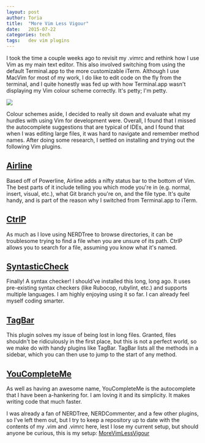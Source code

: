 ```yaml
---
layout:	post
author:	Toria
title:	"More Vim Less Vigour"
date:	2015-07-22
categories:	tech
tags:	dev vim plugins
---
```


I took the time a couple weeks ago to revisit my .vimrc and rethink how I use Vim as my main text editor. This also involved switching from using the default Terminal.app to the more customizable iTerm. Although I use MacVim for most of my work, I do like to edit code on the fly from the terminal, and I quite honestly was fed up with how Terminal.app wasn't displaying my Vim colour scheme correctly. It's petty; I'm petty.

[<img class="content-img" src="https://s3-us-west-2.amazonaws.com/img.toriatalks/vim.png">](https://s3-us-west-2.amazonaws.com/img.toriatalks/vim.png)

Colour schemes aside, I decided to really sit down and evaluate what my hurdles with using Vim for development were. Overall, I found that I missed the autocomplete suggestions that are typical of IDEs, and I found that when I was editing large files, it was hard to navigate and remember method names. After doing some research, I settled on installing and trying out the following Vim plugins.

[Airline][airline]
-------

Based off of Powerline, Airline adds a nifty status bar to the bottom of Vim. The best parts of it include telling you which mode you're in (e.g. normal, insert, visual, etc.), what Git branch you're on, and the file type. It's quite handy, and is part of the reason why I switched from Terminal.app to iTerm.

[CtrlP][ctrlp]
-----

As much as I love using NERDTree to browse directories, it can be troublesome trying to find a file when you are unsure of its path. CtrlP allows you to search for a file, assuming you know what it's named.

[SyntasticCheck][syntastic]
--------------

Finally! A syntax checker! I should've installed this long, long ago. It uses pre-existing syntax checkers (like Rubocop, rubylint, etc.) and supports multiple languages. I am highly enjoying using it so far. I can already feel myself coding smarter.

[TagBar][tagbar]
------

This plugin solves my issue of being lost in long files. Granted, files shouldn't be ridiculously in the first place, but this is not a perfect world, so we make do with handy plugins like TagBar. TagBar lists all the methods in a sidebar, which you can then use to jump to the start of any method.

[YouCompleteMe][ycm]
------------

As well as having an awesome name, YouCompleteMe is the autocomplete that I have been a-hankering for. I am loving it and its simplicity. It makes writing code that much faster.

I was already a fan of NERDTree, NERDCommenter, and a few other plugins, so I've left them out, but I try to keep a repository up to date with the contents of my .vim and .vimrc here, lest I lose my current setup, but should anyone be curious, this is my setup: [MoreVimLessVigour][vimrc]

[airline]:https://github.com/bling/vim-airline
[ctrlp]:http://kien.github.io/ctrlp.vim/
[syntastic]:https://github.com/scrooloose/syntastic
[tagbar]:http://majutsushi.github.io/tagbar/
[ycm]:http://valloric.github.io/YouCompleteMe/
[vimrc]:https://github.com/vlouie/MoreVimLessVigour
